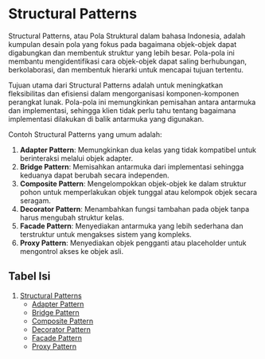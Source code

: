 # Structural Patterns

Structural Patterns, atau Pola Struktural dalam bahasa Indonesia, adalah kumpulan desain pola yang fokus pada bagaimana objek-objek dapat digabungkan dan membentuk struktur yang lebih besar. Pola-pola ini membantu mengidentifikasi cara objek-objek dapat saling berhubungan, berkolaborasi, dan membentuk hierarki untuk mencapai tujuan tertentu.

Tujuan utama dari Structural Patterns adalah untuk meningkatkan fleksibilitas dan efisiensi dalam mengorganisasi komponen-komponen perangkat lunak. Pola-pola ini memungkinkan pemisahan antara antarmuka dan implementasi, sehingga klien tidak perlu tahu tentang bagaimana implementasi dilakukan di balik antarmuka yang digunakan.

Contoh Structural Patterns yang umum adalah:

1. **Adapter Pattern**: Memungkinkan dua kelas yang tidak kompatibel untuk berinteraksi melalui objek adapter.
2. **Bridge Pattern**: Memisahkan antarmuka dari implementasi sehingga keduanya dapat berubah secara independen.
3. **Composite Pattern**: Mengelompokkan objek-objek ke dalam struktur pohon untuk memperlakukan objek tunggal atau kelompok objek secara seragam.
4. **Decorator Pattern**: Menambahkan fungsi tambahan pada objek tanpa harus mengubah struktur kelas.
5. **Facade Pattern**: Menyediakan antarmuka yang lebih sederhana dan terstruktur untuk mengakses sistem yang kompleks.
6. **Proxy Pattern**: Menyediakan objek pengganti atau placeholder untuk mengontrol akses ke objek asli.

## Tabel Isi
1. [Structural Patterns](./readme.md)
   - [Adapter Pattern](./adapter/readme.md)
   - [Bridge Pattern](./bridge/readme.md)
   - [Composite Pattern](./composite/readme.md)
   - [Decorator Pattern](./decorator/readme.md)
   - [Facade Pattern](./facade/readme.md)
   - [Proxy Pattern](./proxy/readme.md)